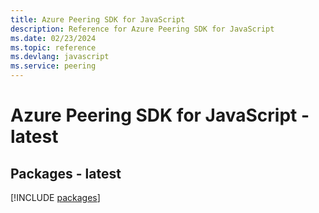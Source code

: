 ```yaml
---
title: Azure Peering SDK for JavaScript
description: Reference for Azure Peering SDK for JavaScript
ms.date: 02/23/2024
ms.topic: reference
ms.devlang: javascript
ms.service: peering
---
```

# Azure Peering SDK for JavaScript - latest
## Packages - latest
[!INCLUDE [packages](peering-index.md)]